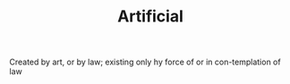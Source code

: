 ---
title: Artificial
letter: A
permalink: "/definitions/artificial.html"
body: Created by art, or by law; existing only hy force of or in con-templation of
  law
published_at: '2018-07-07'
source: Black's Law Dictionary
layout: post
---